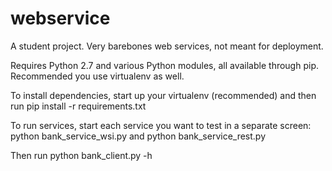 webservice
==========

A student project. Very barebones web services, not meant for deployment.

Requires Python 2.7 and various Python modules, all available through pip. Recommended you use virtualenv as well. 

To install dependencies, start up your virtualenv (recommended) and then run
pip install -r requirements.txt

To run services, start each service you want to test in a separate screen:
python bank_service_wsi.py
and
python bank_service_rest.py

Then run 
python bank_client.py -h

